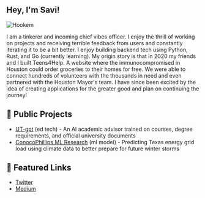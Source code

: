 ## Hey, I'm Savi!

![Hookem](hookem.png)

I am a tinkerer and incoming chief vibes officer. I enjoy the thrill of working on projects and receiving terrible feedback from users and constantly iterating it to be a bit better. I enjoy building backend tech using Python, Rust, and Go (currently learning). My origin story is that in 2020 my friends and I built Teens4Help. A website where the immunocompromised in Houston could order groceries to their homes for free. We were able to connect hundreds of volunteers with the thousands in need and even partnered with the Houston Mayor's team. I have since been excited by the idea of creating applications for the greater good and plan on continuing the journey!

## 🤌 Public Projects

- [UT-gpt](https://www.utgpt.dev/) (ed tech) - An AI academic advisor trained on courses, degree requirements, and official university documents
- [ConocoPhillips ML Research](https://colab.research.google.com/drive/1ql-owag8wF0m1JnmsRed7XQTnsyedbbp?usp=sharing) (ml model) - Predicting Texas energy grid load using climate data to better prepare for future winter storms

## 🔗 Featured Links

- [Twitter](https://twitter.com/savi_eth)
- [Medium](https://medium.com/@savinduw)

<!--
**cssavi/cssavi** is a ✨ _special_ ✨ repository because its `README.md` (this file) appears on your GitHub profile.

Here are some ideas to get you started:

- 🔭 I’m currently working on ...
- 🌱 I’m currently learning ...
- 👯 I’m looking to collaborate on ...
- 🤔 I’m looking for help with ...
- 💬 Ask me about ...
- 📫 How to reach me: ...
- 😄 Pronouns: ...
- ⚡ Fun fact: ...
-->
